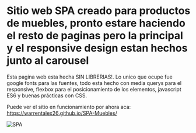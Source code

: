 # Sitio web SPA creado para productos de muebles, pronto estare haciendo el resto de paginas pero la principal y el responsive design estan hechos junto al carousel

Esta pagina web esta hecha SIN LIBRERIAS!. Lo unico que ocupe fue google fonts para las fuentes, todo esta hecho con media querys para el responsive, flexbox para el posicionamiento de los elementos, javascript ES6 y buenas prácticas con CSS.

Puede ver el sitio en funcionamiento por ahora aca: https://warrentalex26.github.io/SPA-Muebles/

![SPA](https://i.imgur.com/tOuoIec.png)
